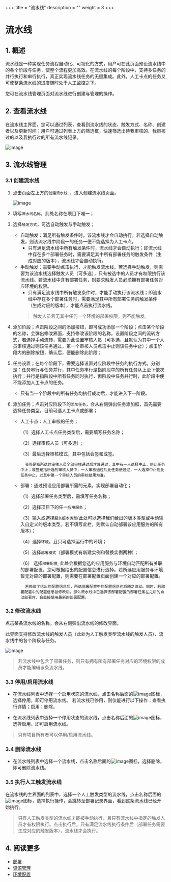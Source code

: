 +++
title = "流水线"
description = ""
weight = 3
+++

# 流水线

## 1. 概述

流水线是一种实现任务流程自动化、可视化的方式，用户可在此页面预设流水线中的各个阶段与任务，使整个流程更加高效。在流水线的每个阶段中，支持多任务的并行执行和串行执行，真正实现流水线任务的无缝集成。此外，人工卡点的任务又可使整条流水线的进度随时处于人工监控之下。

您可在流水线管理页面对流水线进行创建与管理的操作。

## 2. 查看流水线

在流水线主界面，您可以通过列表，查看到流水线的状态、触发方式、名称、创建者以及更新时间；用户可通过列表上方的筛选框，快速筛选出待我审核的、我审核过的以及我执行过的所有流水线记录。

![image](/docs/user-guide/deploy/app-deploy/images/pipeline-01.png)

## 3. 流水线管理

### 3.1 创建流水线

1. 点击页面左上方的`创建流水线 `，进入创建流水线页面。

    ![image](/docs/user-guide/deploy/app-deploy/images/pipeline-02.png)
 
2. 填写`流水线名称`，此处名称在项目下唯一；
 
3. 选择`触发方式`，可选自动触发与手动触发；  
 
    - 自动触发：满足所有触发条件时，该流水线才会自动执行。若选择自动触发，则该流水线中阶段一的任务一便不能选择为人工卡点。  
        - 只有满足流水线中所有触发条件时，流水线才会自动执行；即流水线中存在多个部署任务时，需要满足其中所有部署任务的触发条件（生成对应的版本），流水线才会自动执行。
    - 手动触发：需要手动点击执行，才能触发流水线。若选择手动触发，则需要为该流水线选择触发人员（可多选），只有被选中的人员才有权限执行该流水线。若流水线中含有部署任务，则要求触发人员必须拥有部署任务对应环境的权限。
        - 只有满足流水线中所有触发条件时，才能手动执行该流水线；即流水线中存在多个部署任务时，需要满足其中所有部署任务的触发条件（生成对应的版本），才能点击执行流水线。
        <blockquote class="note"> 
            触发人员若无其中任何一个环境的部署权限，则不能触发。
        </blockquote>

4. 添加阶段；点击阶段之间的添加按钮，即可成功添加一个阶段；点击某个阶段的名称，会弹出修改界面，支持修改该阶段的名称，设置阶段之间的流转方式，若选择手动流转，需要为此设置审核人员（可多选，且默认为其中一个人员审核通过则该任务通过，第一个审核人员点击中止则该任务中止）；点击阶段内的删除按钮，确认后，便能删除此阶段；  

5. 任务设置；在每个阶段下，需要选择设置对应阶段中任务的执行方式。分别是：任务串行与任务并行，其中任务串行是指阶段中的所有任务从上至下依次执行；并行是指阶段中所有任务同时执行，但阶段中任务并行时，此阶段中便不能添加人工卡点的任务。  
    - 只有当一个阶段中的所有任务均执行成功后，才能进入下一阶段。

6. 添加任务；点击对应阶段下的`添加任务`，会从右侧弹出任务添加框，首先需要选择任务类型，目前可选人工卡点或部署； 
    
    - 人工卡点：人工审核的任务；

        （1）选择人工卡点任务类型后，需要填写任务名称；

        （2）选择审核人员（可多选）;

        （3）最后选择审核模式，其中包括会签和或签。

            会签是指所选的审核人员全部审核通过后才算通过，其中有一人选择中止，则此任务中止；或签是指所选的审核人员中，一人审核通过后此任务便通过，一人选择中止则此任务中止，以其中第一个审核人员的审核结果为准。

    - 部署：通过预设应用部署所需的元素，实现部署自动化；

        （1）选择部署任务类型后，需填写任务名称；

        （2）选择项目下的任一`应用服务`；

        （3）输入或选择`服务版本类型`(此处可以选择我们给出的版本类型或手动输入自定义的版本类型。若不填写此栏，则默认自动部署该应用服务的所有版本)；

        （4）选择`环境`，且只可选择运行中的环境；

        （5）选择`部署模式`（部署模式有新建实例和替换实例两种）；

        （6） 选择`部署配置`, 此处会根据您选的应用服务与环境自动匹配所有关联的部署配置，您可根据给出的配置信息进行选择。若所选应用服务与环境暂无对应的部署配置，则需要在部署配置页面创建一个对应的部署配置。
            
            若修改了给出的配置信息后，所选部署配置中的配置信息也将随之改动。同时，若部署配置中的配置信息被修改后，那么流水线中已选择该部署配置的部署任务在之后的自动部署时，会直接使用最新的部署配置。

### 3.2 修改流水线

点击某条流水线的名称，会从右侧弹出流水线的修改界面。

此界面支持修改流水线的触发人员（此处为人工触发类型流水线的触发人员）、流水线中的各个阶段与任务。 

![image](/docs/user-guide/deploy/app-deploy/images/pipeline-03.png)

<blockquote class="note"> 
若流水线中包含了部署任务，则只有拥有所有部署任务对应的环境权限的成员才能编辑该条流水线。
        </blockquote>

### 3.3 停用/启用流水线

- 在流水线列表中选择一个启用状态的流水线，点击名称后面的![image](https://minio.choerodon.com.cn/knowledgebase-service/file_d48e2094e69a44639014292d664b9de0_blob.png)图标，选择停用，即可停用流水线。
    若流水线已停用，则仅能进行以下操作：查看执行详情；启用；删除。

- 在流水线列表中选择一个停用状态的流水线，点击名称后面的![image](https://minio.choerodon.com.cn/knowledgebase-service/file_d48e2094e69a44639014292d664b9de0_blob.png)图标，选择启用，即可启用流水线。

<blockquote class="note"> 
    只有项目所有者可以停用/启用流水线。
        </blockquote>

### 3.4 删除流水线

- 在流水线列表中选择一个流水线，点击名称后面的![image](https://minio.choerodon.com.cn/knowledgebase-service/file_d48e2094e69a44639014292d664b9de0_blob.png)图标，选择删除，即可删除流水线。

### 3.5 执行人工触发流水线

在流水线的主界面的列表中，选择一个人工触发类型的流水线，点击名称后面的![image](https://minio.choerodon.com.cn/knowledgebase-service/file_d48e2094e69a44639014292d664b9de0_blob.png)图标，选择执行操作，会跳转至部署记录界面，看到这条流水线已经开始执行。

<blockquote class="note"> 
 只有人工触发类型的流水线才能被手动执行，且只有流水线中指定的触发人员才有权限执行。点击执行后，只有满足流水线执行条件后（部署任务需要生成对应的触发版本），流水线才会执行。
        </blockquote>

## 4. 阅读更多

- [部署](../deploy)
- [资源管理](../resource)
- [环境配置](../../env-config)